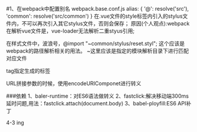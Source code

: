 #1、在webpack中配置别名
    webpack.base.conf.js
        alias: {
              '@': resolve('src'),
              'common': resolve('src/common')
            }
在.vue文件的style标签内引入的stylus文件内，不可以再次引入其它stylus文件，否则会保存；
    原因(个人观点):webpack在解析vue文件是，vue-loader无法解析二重styus引用;

在样式文件中，波浪号，@import "~common/stylus/reset.styl";
    这个应该是webpack的路径解析相关的用法。
    ~这里应该是指定的模块解析目录下进行匹配对应文件

<router-link tag="div">  tag指定生成的标签

URL拼接参数的时候，使用encodeURIComponet进行转义

###依赖
  1、baler-runtime：对ES6语法做转义
  2、fastclick:解决移动端300ms延时问题,用法：fastclick.attach(document.body)
  3、babel-ployfill:ES6 API补丁

4-3 ing

